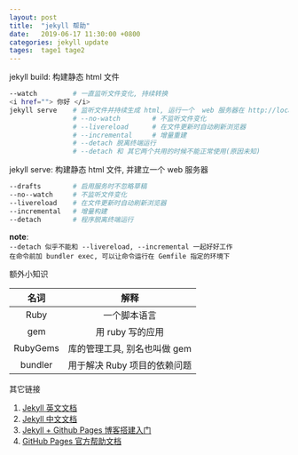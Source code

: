 ```yaml
---
layout: post
title:  "jekyll 帮助"
date:   2019-06-17 11:30:00 +0800
categories: jekyll update
tages:  tage1 tage2
---
```

<!-- {{ content }} -->

jekyll build: 构建静态 html 文件

```bash
--watch         # 一直监听文件变化, 持续转换
<i href=""> 你好 </i>
jekyll serve    # 监听文件并持续生成 html, 运行一个  web 服务器在 http://localhost:4000
                # --no-watch        # 不监听文件变化
                # --livereload      # 在文件更新时自动刷新浏览器
                # --incremental     # 增量重建
                # --detach 脱离终端运行
                # --detach 和 其它两个共用的时候不能正常使用(原因未知)
```

jekyll serve: 构建静态 html 文件, 并建立一个 web 服务器

```bash
--drafts        # 启用服务时不忽略草稿
--no--watch     # 不监听文件变化
--livereload    # 在文件更新时自动刷新浏览器
--incremental   # 增量构建
--detach        # 程序脱离终端运行
```

**note**:  
`--detach 似乎不能和 --livereload, --incremental 一起好好工作`  
`在命令前加 bundler exec, 可以让命令运行在 Gemfile 指定的环境下`

额外小知识

| 名词  | 解释 |
| :---: | :---:|
| Ruby | 一个脚本语言 |
| gem | 用 ruby 写的应用 |
| RubyGems | 库的管理工具, 别名也叫做 gem |
| bundler | 用于解决 Ruby 项目的依赖问题 |
  
其它链接

1. [Jekyll 英文文档](http://www.jekyll.com/)
2. [Jekyll 中文文档](http://jekyllcn.com/)  
3. [Jekyll + Github Pages 博客搭建入门](https://www.jianshu.com/p/9f198d5779e6)
3. [GitHub Pages 官方帮助文档](https://help.github.com/en#github-pages-basics)
